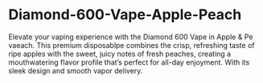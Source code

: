 # Diamond-600-Vape-Apple-Peach
Elevate your vaping experience with the Diamond 600 Vape in Apple &amp; Pe vaeach. This premium disposablpe combines the crisp, refreshing taste of ripe apples with the sweet, juicy notes of fresh peaches, creating a mouthwatering flavor profile that’s perfect for all-day enjoyment. With its sleek design and smooth vapor delivery.
